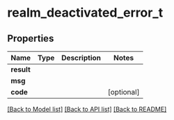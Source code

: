 # realm_deactivated_error_t

## Properties
Name | Type | Description | Notes
------------ | ------------- | ------------- | -------------
**result** |  |  | 
**msg** |  |  | 
**code** |  |  | [optional] 

[[Back to Model list]](../README.md#documentation-for-models) [[Back to API list]](../README.md#documentation-for-api-endpoints) [[Back to README]](../README.md)


